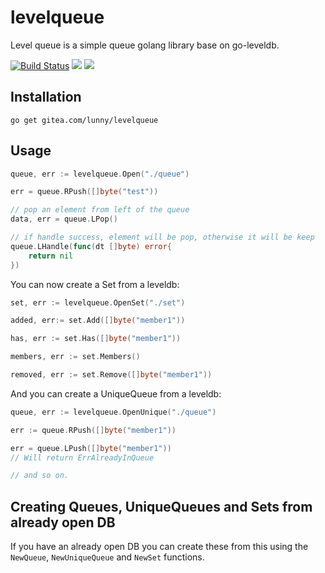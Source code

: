 # levelqueue

Level queue is a simple queue golang library base on go-leveldb.

[![Build Status](https://drone.gitea.com/api/badges/lunny/levelqueue/status.svg)](https://drone.gitea.com/lunny/levelqueue)  [![](http://gocover.io/_badge/gitea.com/lunny/levelqueue)](http://gocover.io/gitea.com/lunny/levelqueue)
[![](https://goreportcard.com/badge/gitea.com/lunny/levelqueue)](https://goreportcard.com/report/gitea.com/lunny/levelqueue)

## Installation

```
go get gitea.com/lunny/levelqueue
```

## Usage

```Go
queue, err := levelqueue.Open("./queue")

err = queue.RPush([]byte("test"))

// pop an element from left of the queue
data, err = queue.LPop()

// if handle success, element will be pop, otherwise it will be keep
queue.LHandle(func(dt []byte) error{
    return nil
})
```

You can now create a Set from a leveldb:

```Go
set, err := levelqueue.OpenSet("./set")

added, err:= set.Add([]byte("member1"))

has, err := set.Has([]byte("member1"))

members, err := set.Members()

removed, err := set.Remove([]byte("member1"))
```

And you can create a UniqueQueue from a leveldb:

```Go
queue, err := levelqueue.OpenUnique("./queue")

err := queue.RPush([]byte("member1"))

err = queue.LPush([]byte("member1"))
// Will return ErrAlreadyInQueue

// and so on.
```

## Creating Queues, UniqueQueues and Sets from already open DB

If you have an already open DB you can create these from this using the
`NewQueue`, `NewUniqueQueue` and `NewSet` functions.